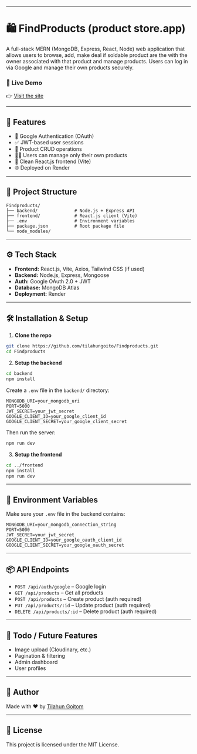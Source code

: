 

---


# 🛍️ FindProducts (product store.app)

A full-stack MERN (MongoDB, Express, React, Node) web application that allows users to browse, add, make deal if soldable product are the with the owner associated with that product and manage products. Users can log in via Google and manage their own products securely.

### 🔗 Live Demo
👉 [Visit the site](https://findproducts-2.onrender.com/)

---

## 🚀 Features

- 🔐 Google Authentication (OAuth)
- ✅ JWT-based user sessions
- 🛒 Product CRUD operations
- 🧑‍💼 Users can manage only their own products
- 🎨 Clean React.js frontend (Vite)
- 🌐 Deployed on Render

---

## 📁 Project Structure

```
Findproducts/
├── backend/              # Node.js + Express API
├── frontend/             # React.js client (Vite)
├── .env                  # Environment variables
├── package.json          # Root package file
└── node_modules/
```

---

## ⚙️ Tech Stack

- **Frontend:** React.js, Vite, Axios, Tailwind CSS (if used)
- **Backend:** Node.js, Express, Mongoose
- **Auth:** Google OAuth 2.0 + JWT
- **Database:** MongoDB Atlas
- **Deployment:** Render

---

## 🛠️ Installation & Setup

1. **Clone the repo**
```bash
git clone https://github.com/tilahungoito/Findproducts.git
cd Findproducts
```

2. **Setup the backend**
```bash
cd backend
npm install
```

Create a `.env` file in the `backend/` directory:

```env
MONGODB_URI=your_mongodb_uri
PORT=5000
JWT_SECRET=your_jwt_secret
GOOGLE_CLIENT_ID=your_google_client_id
GOOGLE_CLIENT_SECRET=your_google_client_secret
```

Then run the server:
```bash
npm run dev
```

3. **Setup the frontend**
```bash
cd ../frontend
npm install
npm run dev
```

---

## 🔐 Environment Variables

Make sure your `.env` file in the backend contains:

```env
MONGODB_URI=your_mongodb_connection_string
PORT=5000
JWT_SECRET=your_jwt_secret
GOOGLE_CLIENT_ID=your_google_oauth_client_id
GOOGLE_CLIENT_SECRET=your_google_oauth_secret
```

---

## 📦 API Endpoints

- `POST /api/auth/google` – Google login
- `GET /api/products` – Get all products
- `POST /api/products` – Create product (auth required)
- `PUT /api/products/:id` – Update product (auth required)
- `DELETE /api/products/:id` – Delete product (auth required)

---

## 📌 Todo / Future Features

- Image upload (Cloudinary, etc.)
- Pagination & filtering
- Admin dashboard
- User profiles

---

## 🧑 Author

Made with ❤️ by [Tilahun Goitom](https://github.com/tilahungoito)

---

## 🪪 License

This project is licensed under the MIT License.
```




